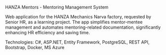 HANZA Mentors - Mentoring Management System 

Web application for the HANZA Mechanics Narva factory, requested by Senior HR, as a learning project. The app simplifies mentor-mentee management and automates mentoring-related documentation, significantly enhancing HR efficiency and saving time.

Technologies: C#, ASP.NET, Entity Framework, PostgreSQL, REST API, Bootstrap, Docker, MS Azure
